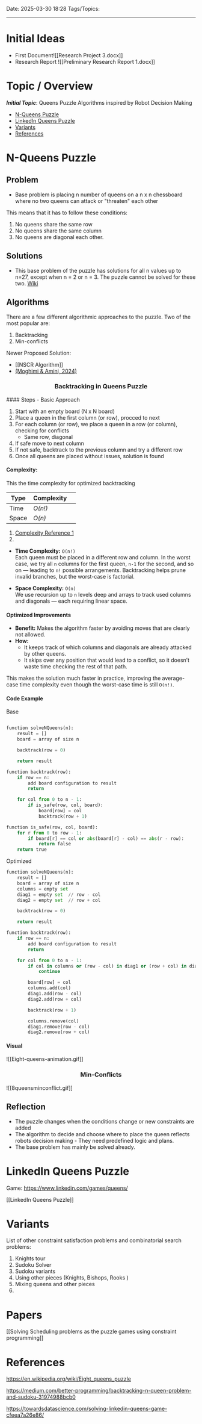 Date: 2025-03-30 18:28
Tags/Topics:
___

# Initial Ideas

* First Document![[Research Project 3.docx]]
* Research Report ![[Preliminary Research Report 1.docx]]
# Topic / Overview

***Initial Topic***: Queens Puzzle Algorithms inspired by Robot Decision Making

* [N-Queens Puzzle](#N-Queens%20Puzzle)
* [LinkedIn Queens Puzzle](#LinkedIn%20Queens%20Puzzle)
* [Variants](#Variants)
* [References](#References)

# N-Queens Puzzle 

## Problem
* Base problem is placing n number of queens on a n x n chessboard where no two queens can attack or "threaten" each other

This means that it has to follow these conditions:
1. No queens share the same row
2. No queens share the same column 
3. No queens are diagonal each other.

## Solutions

* This base problem of the puzzle has solutions for all n values up to n=27, except when n = 2 or n = 3. The puzzle cannot be solved for these two. [Wiki](https://en.wikipedia.org/wiki/Eight_queens_puzzle)

## Algorithms

There are a few different algorithmic approaches to the puzzle. Two of the most popular are: 
1. Backtracking
2. Min-conflicts

Newer Proposed Solution: 
* [[NSCR Algorithm]]
* [(Moghimi & Amini, 2024)]([https://doi.org/10.3390/electronics13204065](https://doi.org/10.3390/electronics13204065))

<h3 style="text-align:center;">Backtracking in Queens Puzzle</h3>
#### Steps - Basic Approach

1. Start with an empty board (N x N board)
2. Place a queen in the first column (or row), procced to next
3. For each column (or row), we place a queen in a row (or column), checking for conflicts
	* Same row, diagonal
4. If safe move to next column
5. If not safe, backtrack to the previous column and try a different row
6. Once all queens are placed without issues, solution is found

#### Complexity:

This the time complexity for optimized backtracking

| Type  | Complexity |     |
| ----- | ---------- | --- |
| Time  | *O(n!)*    |     |
| Space | *O(n)*     |     |
1. [Complexity Reference 1](https://medium.com/better-programming/backtracking-n-queen-problem-and-sudoku-31974988bcb0)
2. 

- **Time Complexity:** `O(n!)`  
  Each queen must be placed in a different row and column. In the worst case, we try all `n` columns for the first queen, `n-1` for the second, and so on — leading to `n!` possible arrangements. Backtracking helps prune invalid branches, but the worst-case is factorial.

- **Space Complexity:** `O(n)`  
  We use recursion up to `n` levels deep and arrays to track used columns and diagonals — each requiring linear space.

#### Optimized Improvements 

- **Benefit:** Makes the algorithm faster by avoiding moves that are clearly not allowed.
- **How:**  
  - It keeps track of which columns and diagonals are already attacked by other queens.
  - It skips over any position that would lead to a conflict, so it doesn’t waste time checking the rest of that path.

This makes the solution much faster in practice, improving the average-case time complexity even though the worst-case time is still `O(n!)`.


#### Code Example 

Base
```python 

function solveNQueens(n):
    result = []
    board = array of size n

    backtrack(row = 0)

    return result

function backtrack(row):
    if row == n:
        add board configuration to result
        return

    for col from 0 to n - 1:
        if is_safe(row, col, board):
            board[row] = col
            backtrack(row + 1)

function is_safe(row, col, board):
    for r from 0 to row - 1:
        if board[r] == col or abs(board[r] - col) == abs(r - row):
            return false
    return true
```

Optimized
```python
function solveNQueens(n):
    result = []
    board = array of size n
    columns = empty set
    diag1 = empty set  // row - col
    diag2 = empty set  // row + col

    backtrack(row = 0)

    return result

function backtrack(row):
    if row == n:
        add board configuration to result
        return

    for col from 0 to n - 1:
        if col in columns or (row - col) in diag1 or (row + col) in diag2:
            continue

        board[row] = col
        columns.add(col)
        diag1.add(row - col)
        diag2.add(row + col)

        backtrack(row + 1)

        columns.remove(col)
        diag1.remove(row - col)
        diag2.remove(row + col)

```

#### Visual

![[Eight-queens-animation.gif]]

<h3 style="text-align:center;">Min-Conflicts</h3>

![[8queensminconflict.gif]]

## Reflection

* The puzzle changes when the conditions change or new constraints are added
* The algorithm to decide and choose where to place the queen reflects robots decision making - They need predefined logic and plans.
* The base problem has mainly be solved already. 


# LinkedIn Queens Puzzle

Game: https://www.linkedin.com/games/queens/

[[LinkedIn Queens Puzzle]]

# Variants 

List of other constraint satisfaction problems and combinatorial search problems:
1. Knights tour
2. Sudoku Solver 
3. Sudoku variants
4. Using other pieces (Knights, Bishops, Rooks )
5. Mixing queens and other pieces
6. 

# Papers 

[[Solving Scheduling problems as the puzzle games using constraint programming]]


# References

https://en.wikipedia.org/wiki/Eight_queens_puzzle

https://medium.com/better-programming/backtracking-n-queen-problem-and-sudoku-31974988bcb0

https://towardsdatascience.com/solving-linkedin-queens-game-cfeea7a26e86/